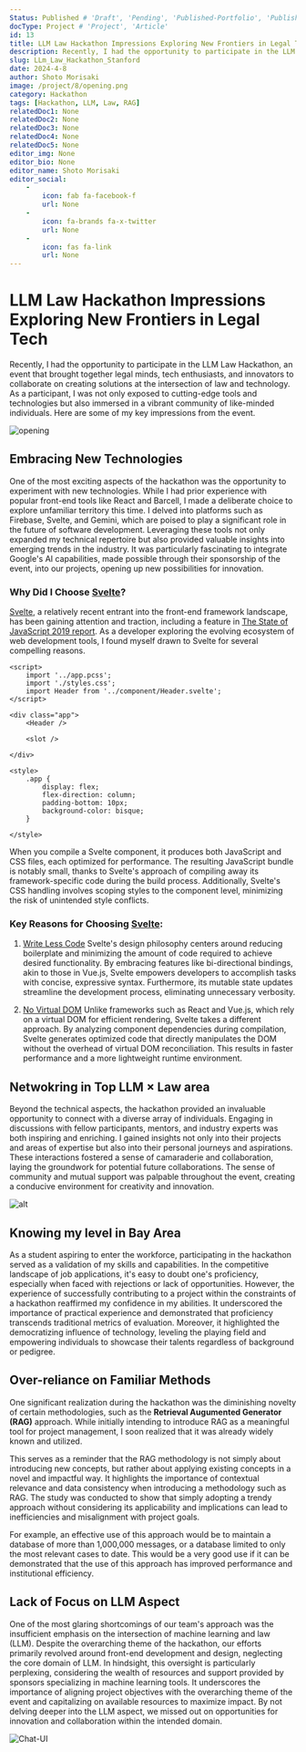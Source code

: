 ```yaml
---
Status: Published # 'Draft', 'Pending', 'Published-Portfolio', 'Published-Medium', 'Rewriting'
docType: Project # 'Project', 'Article'
id: 13
title: LLM Law Hackathon Impressions Exploring New Frontiers in Legal Tech
description: Recently, I had the opportunity to participate in the LLM Law Hackathon, an event that brought together legal minds, tech enthusiasts, and innovators to collaborate on creating solutions at the intersection of law and technology. As a participant, I was not only exposed to cutting-edge tools and technologies but also immersed in a vibrant community of like-minded individuals. Here are some of my key impressions from the event.
slug: LLm_Law_Hackathon_Stanford
date: 2024-4-8
author: Shoto Morisaki
image: /project/8/opening.png
category: Hackathon
tags: [Hackathon, LLM, Law, RAG]
relatedDoc1: None
relatedDoc2: None
relatedDoc3: None
relatedDoc4: None
relatedDoc5: None
editor_img: None
editor_bio: None
editor_name: Shoto Morisaki
editor_social:
    -
        icon: fab fa-facebook-f
        url: None
    -
        icon: fa-brands fa-x-twitter
        url: None
    -
        icon: fas fa-link
        url: None
---
```






# LLM Law Hackathon Impressions Exploring New Frontiers in Legal Tech
Recently, I had the opportunity to participate in the LLM Law Hackathon, an event that brought together legal minds, tech enthusiasts, and innovators to collaborate on creating solutions at the intersection of law and technology. As a participant, I was not only exposed to cutting-edge tools and technologies but also immersed in a vibrant community of like-minded individuals. Here are some of my key impressions from the event. 

![opening](/project/8/opening.png)

## Embracing New Technologies
One of the most exciting aspects of the hackathon was the opportunity to experiment with new technologies. While I had prior experience with popular front-end tools like React and Barcell, I made a deliberate choice to explore unfamiliar territory this time. I delved into platforms such as Firebase, Svelte, and Gemini, which are poised to play a significant role in the future of software development. Leveraging these tools not only expanded my technical repertoire but also provided valuable insights into emerging trends in the industry. It was particularly fascinating to integrate Google's AI capabilities, made possible through their sponsorship of the event, into our projects, opening up new possibilities for innovation.

### Why Did I Choose [Svelte](https://svelte.dev/)?

[Svelte](https://svelte.dev/), a relatively recent entrant into the front-end framework landscape, has been gaining attention and traction, including a feature in [The State of JavaScript 2019 report](https://2019.stateofjs.com/). As a developer exploring the evolving ecosystem of web development tools, I found myself drawn to Svelte for several compelling reasons.

```Svelte
<script>
	import '../app.pcss';
	import './styles.css';
	import Header from '../component/Header.svelte';
</script>

<div class="app">
	<Header />
		
	<slot />

</div>

<style>
	.app {
		display: flex;
		flex-direction: column;
		padding-bottom: 10px;
		background-color: bisque;
	}

</style>
```

When you compile a Svelte component, it produces both JavaScript and CSS files, each optimized for performance. The resulting JavaScript bundle is notably small, thanks to Svelte's approach of compiling away its framework-specific code during the build process. Additionally, Svelte's CSS handling involves scoping styles to the component level, minimizing the risk of unintended style conflicts.

### Key Reasons for Choosing [Svelte](https://svelte.dev/):
1. [Write Less Code](https://svelte.dev/blog/write-less-code)
Svelte's design philosophy centers around reducing boilerplate and minimizing the amount of code required to achieve desired functionality. By embracing features like bi-directional bindings, akin to those in Vue.js, Svelte empowers developers to accomplish tasks with concise, expressive syntax. Furthermore, its mutable state updates streamline the development process, eliminating unnecessary verbosity.

2. [No Virtual DOM](https://svelte.dev/blog/virtual-dom-is-pure-overhead)
Unlike frameworks such as React and Vue.js, which rely on a virtual DOM for efficient rendering, Svelte takes a different approach. By analyzing component dependencies during compilation, Svelte generates optimized code that directly manipulates the DOM without the overhead of virtual DOM reconciliation. This results in faster performance and a more lightweight runtime environment.

## Netwokring in Top LLM × Law area
Beyond the technical aspects, the hackathon provided an invaluable opportunity to connect with a diverse array of individuals. Engaging in discussions with fellow participants, mentors, and industry experts was both inspiring and enriching. I gained insights not only into their projects and areas of expertise but also into their personal journeys and aspirations. These interactions fostered a sense of camaraderie and collaboration, laying the groundwork for potential future collaborations. The sense of community and mutual support was palpable throughout the event, creating a conducive environment for creativity and innovation.

![alt](/post/4/meeting.jpg)

## Knowing my level in Bay Area
As a student aspiring to enter the workforce, participating in the hackathon served as a validation of my skills and capabilities. In the competitive landscape of job applications, it's easy to doubt one's proficiency, especially when faced with rejections or lack of opportunities. However, the experience of successfully contributing to a project within the constraints of a hackathon reaffirmed my confidence in my abilities. It underscored the importance of practical experience and demonstrated that proficiency transcends traditional metrics of evaluation. Moreover, it highlighted the democratizing influence of technology, leveling the playing field and empowering individuals to showcase their talents regardless of background or pedigree.

## Over-reliance on Familiar Methods
One significant realization during the hackathon was the diminishing novelty of certain methodologies, such as the **Retrieval Augumented Generator (RAG)** approach. While initially intending to introduce RAG as a meaningful tool for project management, I soon realized that it was already widely known and utilized. 

This serves as a reminder that the RAG methodology is not simply about introducing new concepts, but rather about applying existing concepts in a novel and impactful way. It highlights the importance of contextual relevance and data consistency when introducing a methodology such as RAG. The study was conducted to show that simply adopting a trendy approach without considering its applicability and implications can lead to inefficiencies and misalignment with project goals.

For example, an effective use of this approach would be to maintain a database of more than 1,000,000 messages, or a database limited to only the most relevant cases to date. This would be a very good use if it can be demonstrated that the use of this approach has improved performance and institutional efficiency.

## Lack of Focus on LLM Aspect
One of the most glaring shortcomings of our team's approach was the insufficient emphasis on the intersection of machine learning and law (LLM). Despite the overarching theme of the hackathon, our efforts primarily revolved around front-end development and design, neglecting the core domain of LLM. In hindsight, this oversight is particularly perplexing, considering the wealth of resources and support provided by sponsors specializing in machine learning tools. It underscores the importance of aligning project objectives with the overarching theme of the event and capitalizing on available resources to maximize impact. By not delving deeper into the LLM aspect, we missed out on opportunities for innovation and collaboration within the intended domain.

![Chat-UI](/project/8/chat-UI.png)